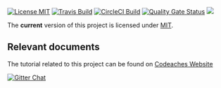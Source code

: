 [![License MIT][MIT badge]][MIT]
[![Travis Build][Travis badge]][Travis]
[![CircleCI Build][CircleCI badge]][CircleCI]
[![Quality Gate Status][Quality Gate Status badge]][Quality Gate]
[![][Paypal Donate Img]][Paypal Donate Link]

The **current** version of this project is licensed under [MIT].

## Relevant documents

The tutorial related to this project can be found on [Codeaches Website]

[![Gitter Chat][Gitter badge]][Gitter]

[MIT badge]: https://img.shields.io/:license-MIT%202.0-blue.svg
[MIT]: https://opensource.org/licenses/mit-license.php

[Paypal Donate Img]: https://www.paypalobjects.com/en_US/i/btn/btn_donate_SM.gif
[Paypal Donate Link]: https://www.paypal.com/cgi-bin/webscr?cmd=_donations&business=FLER29DWAYJ58&currency_code=USD&source=url

[Codeaches Website]: https://codeaches.com

[Travis badge]: https://img.shields.io/travis/codeaches/java-8-examples/master.svg?label=Travis%20Code%20Build&style=flat
[Travis]: https://travis-ci.org/codeaches/java-8-examples/builds

[CircleCI badge]: https://circleci.com/gh/codeaches/java-8-examples.svg?style=svg
[CircleCI]: https://circleci.com/gh/codeaches/java-8-examples

[Quality Gate Status badge]: https://sonarcloud.io/api/project_badges/measure?project=java-8-examples&metric=alert_status
[Quality Gate]: https://sonarcloud.io/dashboard?id=java-8-examples

[Gitter badge]: https://badges.gitter.im/Codeaches/java-8-examples.svg
[Gitter]: https://gitter.im/Codeaches/java-8-examples?utm_source=badge&utm_medium=badge&utm_campaign=pr-badge&utm_content=badge
